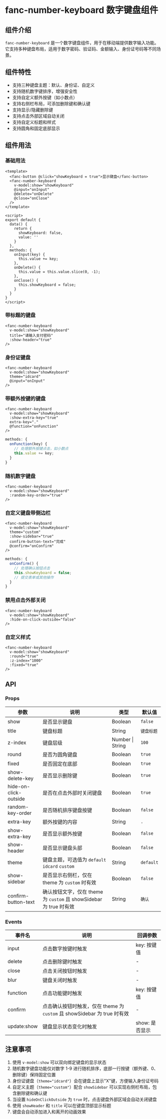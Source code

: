 # fanc-number-keyboard 数字键盘组件

## 组件介绍

`fanc-number-keyboard` 是一个数字键盘组件，用于在移动端提供数字输入功能。它支持多种键盘布局，适用于数字密码、验证码、金额输入、身份证号码等不同场景。

## 组件特性

- 支持三种键盘主题：默认、身份证、自定义
- 支持随机数字键排序，增强安全性
- 支持自定义额外按键（如小数点）
- 支持右侧栏布局，可添加删除键和确认键
- 支持显示/隐藏删除键
- 支持点击外部区域自动关闭
- 支持自定义标题和样式
- 支持圆角和固定底部显示

## 组件用法

### 基础用法

```vue
<template>
  <fanc-button @click="showKeyboard = true">显示键盘</fanc-button>
  <fanc-number-keyboard
    v-model:show="showKeyboard"
    @input="onInput"
    @delete="onDelete"
    @close="onClose"
  />
</template>

<script>
export default {
  data() {
    return {
      showKeyboard: false,
      value: ''
    }
  },
  methods: {
    onInput(key) {
      this.value += key;
    },
    onDelete() {
      this.value = this.value.slice(0, -1);
    },
    onClose() {
      this.showKeyboard = false;
    }
  }
}
</script>
```

### 带标题的键盘

```vue
<fanc-number-keyboard
  v-model:show="showKeyboard"
  title="请输入支付密码"
  :show-header="true"
/>
```

### 身份证键盘

```vue
<fanc-number-keyboard
  v-model:show="showKeyboard"
  theme="idcard"
  @input="onInput"
/>
```

### 带额外按键的键盘

```vue
<fanc-number-keyboard
  v-model:show="showKeyboard"
  :show-extra-key="true"
  extra-key="."
  @function="onFunction"
/>
```

```javascript
methods: {
  onFunction(key) {
    // 处理额外按键点击，如小数点
    this.value += key;
  }
}
```

### 随机数字键盘

```vue
<fanc-number-keyboard
  v-model:show="showKeyboard"
  :random-key-order="true"
/>
```

### 自定义键盘带侧边栏

```vue
<fanc-number-keyboard
  v-model:show="showKeyboard"
  theme="custom"
  :show-sidebar="true"
  confirm-button-text="完成"
  @confirm="onConfirm"
/>
```

```javascript
methods: {
  onConfirm() {
    // 处理确认按钮点击
    this.showKeyboard = false;
    // 提交表单或其他操作
  }
}
```

### 禁用点击外部关闭

```vue
<fanc-number-keyboard
  v-model:show="showKeyboard"
  :hide-on-click-outside="false"
/>
```

### 自定义样式

```vue
<fanc-number-keyboard
  v-model:show="showKeyboard"
  :round="true"
  :z-index="1000"
  :fixed="true"
/>
```

## API

### Props

| 参数 | 说明 | 类型 | 默认值 |
| --- | --- | --- | --- |
| show | 是否显示键盘 | Boolean | `false` |
| title | 键盘标题 | String | `键盘标题` |
| z-index | 键盘层级 | Number \| String | `100` |
| round | 是否为圆角键盘 | Boolean | `true` |
| fixed | 是否固定在底部 | Boolean | `true` |
| show-delete-key | 是否显示删除键 | Boolean | `true` |
| hide-on-click-outside | 是否在点击外部时关闭键盘 | Boolean | `true` |
| random-key-order | 是否随机排序键盘按键 | Boolean | `false` |
| extra-key | 额外按键的内容 | String | `.` |
| show-extra-key | 是否显示额外按键 | Boolean | `false` |
| show-header | 是否显示键盘头部 | Boolean | `false` |
| theme | 键盘主题，可选值为 `default` `idcard` `custom` | String | `default` |
| show-sidebar | 是否显示右侧栏，仅在 theme 为 `custom` 时有效 | Boolean | `false` |
| confirm-button-text | 确认按钮文字，仅在 theme 为 `custom` 且 showSidebar 为 true 时有效 | String | `确认` |

### Events

| 事件名 | 说明 | 回调参数 |
| --- | --- | --- |
| input | 点击数字按键时触发 | key: 按键值 |
| delete | 点击删除键时触发 | - |
| close | 点击关闭按钮时触发 | - |
| blur | 键盘关闭时触发 | - |
| function | 点击功能键时触发 | key: 按键值 |
| confirm | 点击确认按钮时触发，仅在 theme 为 `custom` 且 showSidebar 为 true 时有效 | - |
| update:show | 键盘显示状态变化时触发 | show: 是否显示 |

## 注意事项

1. 使用 `v-model:show` 可以双向绑定键盘的显示状态
2. 随机数字键盘功能仅对数字 1-9 进行随机排序，底部一行按键（额外键、0、删除键）保持固定位置
3. 身份证键盘（`theme="idcard"`）会在键盘上显示"X"键，方便输入身份证号码
4. 自定义主题（`theme="custom"`）配合 `showSidebar` 可以实现右侧栏布局，包含删除键和确认键
5. 当设置 `hideOnClickOutside` 为 `true` 时，点击键盘外部区域会自动关闭键盘
6. 使用 `showHeader` 和 `title` 可以在键盘顶部显示标题
7. 键盘会自动添加进入和离开的动画效果 